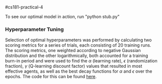#cs181-practical-4

To see our optimal model in action, run "python stub.py"


### Hyperparameter Tuning

Selection of optimal hyperparameters was performed by calculating two scoring metrics for a series of trials, each consisting of 20 training runs. The scoring metrics, one weighted according to negative Gaussian distribution and the other logarithmically, both accounted for a training burn-in period and were used to find the $\alpha$ (learning rate), $\epsilon$ (randomization fraction), $\gamma$ (Q-learning discount factor) values that resulted in most effective agents, as well as the best decay functions for $\alpha$ and $\epsilon$ over the epochs. The code for this can be found [here](stub_j.py).
